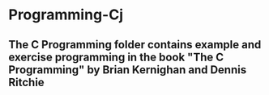 # Programming-Cj
## The C Programming folder contains example and exercise programming in the book "The C Programming" by Brian Kernighan and Dennis Ritchie
